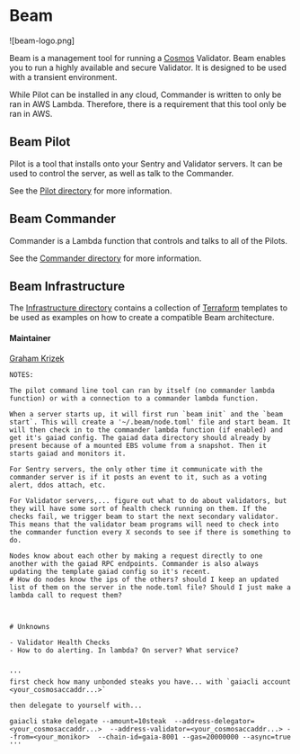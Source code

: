 # Beam

![beam-logo.png]

Beam is a management tool for running a [Cosmos](https://cosmos.network) Validator. Beam enables you to run a highly available and secure Validator. It is designed to be used with a transient environment.

While Pilot can be installed in any cloud, Commander is written to only be ran in AWS Lambda. Therefore, there is a requirement that this tool only be ran in AWS.

## Beam Pilot

Pilot is a tool that installs onto your Sentry and Validator servers. It can be used to control the server, as well as talk to the Commander.

See the [Pilot directory](./pilot) for more information.

## Beam Commander

Commander is a Lambda function that controls and talks to all of the Pilots.

See the [Commander directory](./commander) for more information.

## Beam Infrastructure

The [Infrastructure directory](./infrastructure) contains a collection of [Terraform](https://terraform.io) templates to be used as examples on how to create a compatible Beam architecture.


#### Maintainer

[Graham Krizek](https://github.com/gkrizek)


```
NOTES:

The pilot command line tool can ran by itself (no commander lambda function) or with a connection to a commander lambda function.

When a server starts up, it will first run `beam init` and the `beam start`. This will create a '~/.beam/node.toml' file and start beam. It will then check in to the commander lambda function (if enabled) and get it's gaiad config. The gaiad data directory should already by present because of a mounted EBS volume from a snapshot. Then it starts gaiad and monitors it.

For Sentry servers, the only other time it communicate with the commander server is if it posts an event to it, such as a voting alert, ddos attach, etc.

For Validator servers,... figure out what to do about validators, but they will have some sort of health check running on them. If the checks fail, we trigger beam to start the next secondary validator. This means that the validator beam programs will need to check into the commander function every X seconds to see if there is something to do.

Nodes know about each other by making a request directly to one another with the gaiad RPC endpoints. Commander is also always updating the template gaiad config so it's recent.
# How do nodes know the ips of the others? should I keep an updated list of them on the server in the node.toml file? Should I just make a lambda call to request them?



# Unknowns

- Validator Health Checks
- How to do alerting. In lambda? On server? What service?


'''
first check how many unbonded steaks you have... with `gaiacli account <your_cosmosaccaddr...>`

then delegate to yourself with...

gaiacli stake delegate --amount=10steak  --address-delegator=<your_cosmosaccaddr...>  --address-validator=<your_cosmosaccaddr...> --from=<your_monikor>  --chain-id=gaia-8001 --gas=20000000 --async=true
'''
```
